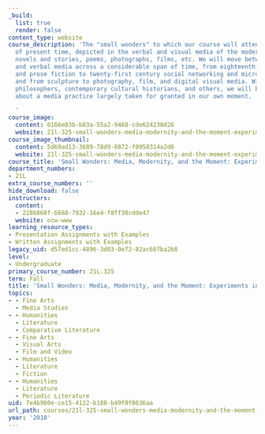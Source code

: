 ```yaml
---
_build:
  list: true
  render: false
content_type: website
course_description: 'The "small wonders" to which our course will attend are moments
  of present time, depicted in the verbal and visual media of the modern age: newspapers,
  novels and stories, poems, photographs, films, etc. We will move between visual
  and verbal media across a considerable span of time, from eighteenth-century poetry
  and prose fiction to twenty-first century social networking and microblogging sites,
  and from sculpture to photography, film, and digital visual media. With help from
  philosophers, contemporary cultural historians, and others, we will begin to think
  about a media practice largely taken for granted in our own moment.

  '
course_image:
  content: 0166e03b-b83a-55a2-9468-cde624230d26
  website: 21l-325-small-wonders-media-modernity-and-the-moment-experiments-in-time-fall-2010
course_image_thumbnail:
  content: 5d69ad13-3689-78d9-0872-f0958314a2d6
  website: 21l-325-small-wonders-media-modernity-and-the-moment-experiments-in-time-fall-2010
course_title: 'Small Wonders: Media, Modernity, and the Moment: Experiments in Time'
department_numbers:
- 21L
extra_course_numbers: ''
hide_download: false
instructors:
  content:
  - 2286868f-6668-7932-16e4-f8ff30cdde47
  website: ocw-www
learning_resource_types:
- Presentation Assignments with Examples
- Written Assignments with Examples
legacy_uid: d57ed1cc-4896-3d03-0e72-82ac607ba2b8
level:
- Undergraduate
primary_course_number: 21L.325
term: Fall
title: 'Small Wonders: Media, Modernity, and the Moment: Experiments in Time'
topics:
- - Fine Arts
  - Media Studies
- - Humanities
  - Literature
  - Comparative Literature
- - Fine Arts
  - Visual Arts
  - Film and Video
- - Humanities
  - Literature
  - Fiction
- - Humanities
  - Literature
  - Periodic Literature
uid: 7e4b980e-ce15-4122-b188-b49f0f0636aa
url_path: courses/21l-325-small-wonders-media-modernity-and-the-moment-experiments-in-time-fall-2010
year: '2010'
---
```

